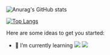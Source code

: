 <div align="center>
  ### Hi there 👋

  [![Anurag's GitHub stats](https://github-readme-stats.vercel.app/api?username=kimhaechang1)](https://github.com/anuraghazra/github-readme-stats)


  [![Top Langs](https://github-readme-stats.vercel.app/api/top-langs/?username=kimhaechang1)](https://github.com/anuraghazra/github-readme-stats)

  Here are some ideas to get you started:

  - 🌱 I’m currently learning <img src="https://img.shields.io/badge/React-61DAFB?style=flat-square&logo=React&logoColor=white"/></a> <img    src="https://img.shields.io/badge/Python-3766AB?style=flat-square&logo=Python&logoColor=white"/></a>

</div>
